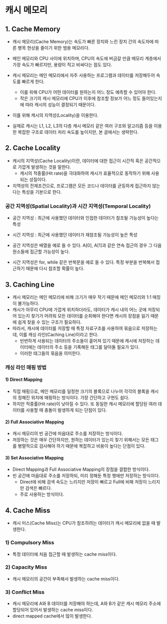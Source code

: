 # 캐시 메모리
## 1. Cache Memory
- 캐시 메모리(Cache Memory)는 속도가 빠른 장치와 느린 장치 간의 속도차에 따른 병목 현상을 줄이기 위한 범용 메모리다.
- 메인 메모리와 CPU 사이에 위치하며, CPU의 속도에 버금갈 만큼 메모리 계층에서 가장 속도가 빠르지만, 용량이 적고 비싸다는 점도 있다. 
- 캐시 메모리는 메인 메모리에서 자주 사용하는 프로그램과 데이터를 저장해두어 속도를 빠르게 한다.
  - 이를 위해 CPU가 어떤 데이터를 원하는지 어느 정도 예측할 수 있어야 한다.
  - 작은 크기의 캐시 메모리에 CPU가 이후에 참조할 정보가 어느 정도 들어있는지에 따라 캐시의 성능이 결정되기 때문이다. 

- 이를 위해 캐시의 지역성(Locality)을 이용한다. 
- 실제로 캐시는 L1, L2, L3의 다층 캐시 메모리 같은 여러 구조와 알고리즘 등을 이용한 복잡한 구조로 데이터 처리 속도를 높이지만, 본 글에서는 생략한다.  

 
## 2. Cache Locality
- 캐시의 지역성(Cache Locality)이란, 데이터에 대한 접근이 시간적 혹은 공간적으로 가깝게 발생하는 것을 말한다.
  - 캐시의 적중률(Hit rate)을 극대화하여 캐시가 효율적으로 동작하기 위해 사용되는 성질이다. 
- 지역성의 전제조건으로, 프로그램은 모든 코드나 데이터를 균등하게 접근하지 않는다는 특성을 기본으로 한다. 

### 공간 지역성(Spatial Locality)과 시간 지역성(Temporal Locality) 
- 공간 지역성 : 최근에 사용했던 데이터와 인접한 데이터가 참조될 가능성이 높다는 특성
- 시간 지역성 : 최근에 사용했던 데이터가 재참조될 가능성이 높은 특성 

- 공간 지역성은 배열을 예로 들 수 있다. A[0], A[1]과 같은 연속 접근의 경우 그 다음 원소들에 접근할 가능성이 높다. 
- 시간 지역성은 for, while 같은 반복문을 예로 들 수 있다. 특정 부분을 반복해서 접근하기 때문에 다시 참조할 확률이 높다.

## 3. Caching Line
- 캐시 메모리는 메인 메모리에 비해 크기가 매우 작기 때문에 메인 메모리와 1:1 매칭이 불가능하다.
- 캐시가 아무리 CPU에 가깝게 위치하더라도, 데이터가 캐시 내의 어느 곳에 저장되어 있는지 찾기가 어려워 모든 데이터를 순회해야 한다면 캐시의 장점을 잃기 때문에 쉽게 찾을 수 있는 구조가 필요하다.
- 따라서, 캐시에 데이터를 저장할 때 특정 자료구조를 사용하여 묶음으로 저장하는데, 이를 캐싱 라인(Caching Line)이라고 한다.
  - 빈번하게 사용되는 데이터의 주소들이 흩어져 있기 때문에 캐시에 저장하는 데이터에는 데이터의 주소 등을 기록해둔 태그를 달아둘 필요가 있다.
  - 이러한 태그들의 묶음을 의미한다. 

### 캐싱 라인 매핑 방법 
#### 1) Direct Mapping
- 직접 매핑으로, 메인 메모리를 일정한 크기의 블록으로 나누어 각각의 블록을 캐시의 정해진 위치에 매핑하는 방식이다. 가장 간단하고 구현도 쉽다.
- 하지만 적중률(Hit rate)이 낮아질 수 있다. 또 동일한 캐시 메모리에 할당된 여러 데이터를 사용할 때 충돌이 발생하게 되는 단점이 있다.

#### 2) Full Associative Mapping
- 캐시 메모리의 빈 공간에 마음대로 주소를 저장하는 방식이다.
- 저장하는 것은 매우 간단하지만, 원하는 데이터가 있는지 찾기 위해서는 모든 태그를 병렬적으로 검사해야 하기 때문에 복잡하고 비용이 높다는 단점이 있다. 

#### 3) Set Associative Mapping
- Direct Mapping과 Full Associative Mapping의 장점을 결합한 방식이다. 
- 빈 공간에 마음대로 주소를 저장하되, 미리 정해둔 특정 행에만 저장하는 방식이다.
  - Direct에 비해 검색 속도는 느리지만 저장이 빠르고 Full에 비해 저장이 느리지만 검색은 빠르다. 
  - 주로 사용하는 방식이다. 

## 4. Cache Miss
- 캐시 미스(Cache Miss)는 CPU가 참조하려는 데이터가 캐시 메모리에 없을 때 발생한다. 

### 1) Compulsory Miss
- 특정 데이터에 처음 접근할 때 발생하는 cache miss이다.
### 2) Capacity Miss 
- 캐시 메모리의 공간이 부족해서 발생하는 cache miss이다.
### 3) Conflict Miss
- 캐시 메모리에 A와 B 데이터를 저장해야 하는데, A와 B가 같은 캐시 메모리 주소에 할당되어 있어서 발생하는 cache miss이다.
- direct mapped cache에서 많이 발생한다. 
